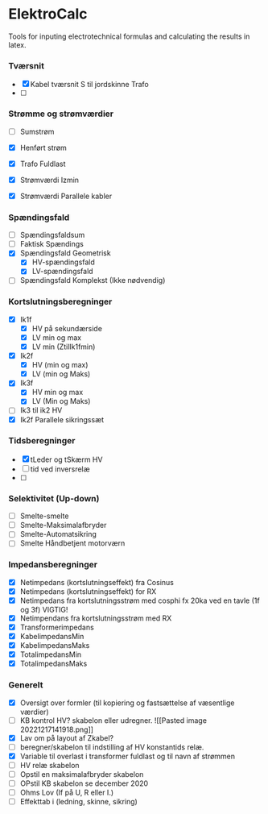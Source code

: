 # ElektroCalc
Tools for inputing electrotechnical formulas and calculating the results in latex.




### Tværsnit
- [x] Kabel tværsnit S til jordskinne Trafo
- [ ] 

### Strømme og strømværdier
- [ ] Sumstrøm
- [x] Henført strøm
- [x] Trafo Fuldlast

- [x] Strømværdi Izmin
- [x] Strømværdi Parallele kabler

### Spændingsfald
- [ ] Spændingsfaldsum
- [ ] Faktisk Spændings
- [x]  Spændingsfald Geometrisk
	- [x] HV-spændingsfald
	- [x] LV-spændingsfald
- [ ] Spændingsfald Komplekst (Ikke nødvendig)

### Kortslutningsberegninger
- [x] Ik1f
	- [x] HV på sekundærside
	- [x] LV min og max
	- [x] LV min (ZtilIk1fmin)
- [x] Ik2f
	- [x] HV (min og max)
	- [x] LV (min og Maks)
- [x] Ik3f
	- [x] HV min og max
	- [x] LV (Min og Maks)
- [ ] Ik3 til ik2 HV
- [x] Ik2f Parallele sikringssæt

### Tidsberegninger
- [x]  tLeder og tSkærm HV
- [ ] tid ved inversrelæ
- [ ] 

### Selektivitet (Up-down)
- [ ] Smelte-smelte
- [ ] Smelte-Maksimalafbryder
- [ ] Smelte-Automatsikring
- [ ] Smelte Håndbetjent motorværn

### Impedansberegninger
- [x] Netimpedans (kortslutningseffekt) fra Cosinus 
- [x] Netimpedans (kortslutningseffekt) for RX
- [x] Netimpedans fra kortslutningsstrøm med cosphi fx 20ka ved en tavle (1f og 3f) VIGTIG!
- [x] Netimpendans fra kortslutningsstrøm med RX
- [x] Transformerimpedans
- [x] KabelimpedansMin
- [x] KabelimpedansMaks
- [x] TotalimpedansMin
- [x] TotalimpedansMaks

### Generelt
- [x] Oversigt over formler (til kopiering og fastsættelse af væsentlige værdier)
- [ ] KB kontrol HV? skabelon eller udregner.
		![[Pasted image 20221217141918.png]]
- [x] Lav om på layout af Zkabel?
- [ ] beregner/skabelon til indstilling af HV konstantids relæ.
- [x] Variable til overlast i transformer fuldlast og til navn af strømmen
- [ ] HV relæ skabelon
- [ ] Opstil en maksimalafbryder skabelon
- [ ]  OPstil KB skabelon se december 2020
- [ ] Ohms Lov (If på U, R eller I.)
- [ ] Effekttab i (ledning, skinne, sikring)
